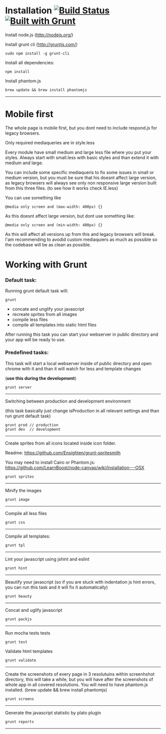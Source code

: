 Installation [![Build Status](https://travis-ci.org/danielhusar/frontdev-workflow.png?branch=master)](https://travis-ci.org/danielhusar/frontdev-workflow) [![Built with Grunt](https://cdn.gruntjs.com/builtwith.png)](http://gruntjs.com/)
============

Install node.js (http://nodejs.org/)

Install grunt cli (http://gruntjs.com/)

	sudo npm install -g grunt-cli


Install all dependencies:

	npm install
	
	
Install phantom.js

	brew update && brew install phantomjs
	


***
Mobile first
============

The whole page is mobile first, but you dont need to include respond.js for legacy browsers.

Only required mediaqueries are in style.less

Every module have small medium and large less file where you put your styles.
Always start with small.less with basic styles and than extend it with medium and large.

You can include some specific mediaqueris to fix some issues in small or medium version, but you must be sure that his doesnt affect large version, as legacy browsers will always see only non responsive large version built from this three files. (to see how it works check IE.less)

You can use something like 

	@media only screen and (max-width: 400px) {}
	
As this doesnt affect large version, but dont use something like:

	@media only screen and (min-width: 400px) {}
	
As this will affect all versions up from this and legacy browsers will break. I'am recommending to avodid custom mediaquiers as much as possible so the codebase will be as clean as possible.

Working with Grunt
==================
### Default task:
Running grunt default task will:

	grunt

- concate and unglify your javascript
- recreate sprites from all images
- compile less files
- compile all templates into static html files

After running this task you can start your webserver in public directory and your app will be ready to use.

### Predefined tasks:

This task will start a local webserver inside of public directory and open chrome with it and than it will watch for less and template changes

(**use this during the development**)

	grunt server

***

Switching between production and development environment

(this task basically just change isProduction in all relevant settings and than run grunt default task)

	grunt prod // production
	grunt dev  // development

***

Create sprites from all icons located inside icon folder.

Readme: https://github.com/Ensighten/grunt-spritesmith

You may need to install Cairo or Phantom.js: https://github.com/LearnBoost/node-canvas/wiki/Installation---OSX

	grunt sprites
	
***

Minify the images

	grunt image

***

Compile all less files

	grunt css

***
Compile all templates:

	grunt tpl

***
Lint your javascript using jshint and eslint

	grunt hint

***
Beautify your javascript (so if you are stuck with indentation js hint errors, you can run this task and it will fix it automatically)

	grunt beauty

***
Concat and uglify javascript

	grunt packjs

***
Run mocha tests tests

	grunt test
	
Validate html templates

	grunt validate


***
Create the screenshots of every page in 3 resolutuins within screenhshot directory, this will take a while, but you will have after the screenshots of whole app in all covered resolutions.
You will need to have phantom.js installed. (brew update && brew install phantomjs)

	grunt screens

***
Generate the javascript statistic by plato plugin

	grunt reports

***


